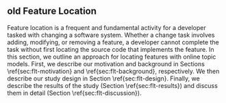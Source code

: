 ## old Feature Location


Feature location is a frequent and fundamental activity for a developer tasked
with changing a software system.  Whether a change task involves adding,
modifying, or removing a feature, a developer cannot complete the task without
first locating the source code that implements the feature.  In this section,
we outline an approach for locating features with online topic models.  First,
we describe our motivation and background in Sections \ref{sec:flt-motivation}
and \ref{sec:flt-background}, respectively.  We then describe our study design
in Section \ref{sec:flt-design}.  Finally, we describe the results of the study
(Section \ref{sec:flt-results}) and discuss them in detail (Section
\ref{sec:flt-discussion}).

